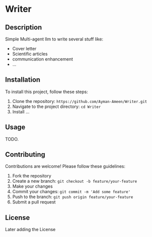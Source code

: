 # Writer 

## Description

Simple Multi-agent llm to write several stuff like: 
- Cover letter 
- Scientific articles
- communication enhancement 
- ... 


## Installation

To install this project, follow these steps:

1. Clone the repository: `https://github.com/Ayman-Ameen/Writer.git`
2. Navigate to the project directory: `cd Writer`
3. Install ...

## Usage

TODO. 

## Contributing

Contributions are welcome! Please follow these guidelines:

1. Fork the repository
2. Create a new branch: `git checkout -b feature/your-feature`
3. Make your changes
4. Commit your changes: `git commit -m 'Add some feature'`
5. Push to the branch: `git push origin feature/your-feature`
6. Submit a pull request

## License
Later adding the License
